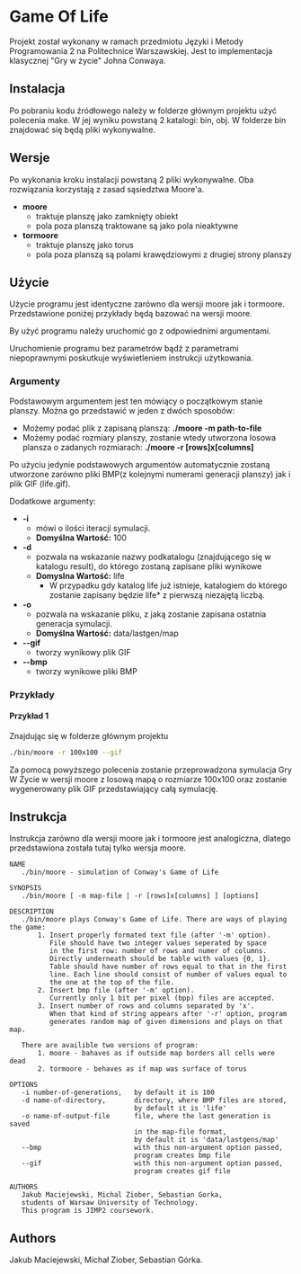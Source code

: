 # Game Of Life 

Projekt został wykonany w ramach przedmiotu Języki i Metody Programowania 2 na Politechnice Warszawskiej. Jest to implementacja klasycznej "Gry w życie" Johna Conwaya.

## Instalacja

Po pobraniu kodu źródłowego należy w folderze głównym projektu użyć polecenia make. W jej wyniku powstaną 2 katalogi: bin, obj. W folderze bin znajdować się będą pliki wykonywalne.

## Wersje

Po wykonania kroku instalacji powstaną 2 pliki wykonywalne. Oba rozwiązania korzystają z zasad sąsiedztwa Moore'a.

- **moore**
  - traktuje planszę jako zamknięty obiekt
  - pola poza planszą traktowane są jako pola nieaktywne
- **tormoore** 
  - traktuje planszę jako torus
  - pola poza planszą są polami krawędziowymi z drugiej strony planszy

## Użycie

Użycie programu jest identyczne zarówno dla wersji moore jak i tormoore. Przedstawione poniżej przykłady będą bazować na wersji moore.

By użyć programu należy uruchomić go z odpowiednimi argumentami.

Uruchomienie programu bez parametrów bądź z parametrami niepoprawnymi poskutkuje wyświetleniem instrukcji użytkowania.

### Argumenty

Podstawowym argumentem jest ten mówiący o początkowym stanie planszy. Można go przedstawić w jeden z dwóch sposobów:

- Możemy podać plik z zapisaną planszą: **./moore -m path-to-file**
- Możemy podać rozmiary planszy, zostanie wtedy utworzona losowa plansza o zadanych rozmiarach: **./moore -r [rows]x[columns]**

Po użyciu jedynie podstawowych argumentów automatycznie zostaną utworzone zarówno pliki BMP(z kolejnymi numerami generacji planszy) jak i plik GIF (life.gif).

Dodatkowe argumenty:

- **-i**
  - mówi o ilości iteracji symulacji.
  - **Domyślna Wartość:** 100
- **-d**
  - pozwala na wskazanie nazwy podkatalogu (znajdującego się w katalogu result), do którego zostaną zapisane pliki wynikowe
  - **Domyslna Wartość:** life
    - W przypadku gdy katalog life już istnieje, katalogiem do którego zostanie zapisany będzie life* z pierwszą niezajętą liczbą.
- **-o**
  - pozwala na wskazanie pliku, z jaką zostanie zapisana ostatnia generacja symulacji.
  - **Domyślna Wartość:** data/lastgen/map
- **--gif**
  - tworzy wynikowy plik GIF
- **--bmp**
  - tworzy wynikowe pliki BMP

### Przykłady

#### Przykład 1

Znajdując się w folderze głównym projektu

```bash
./bin/moore -r 100x100 --gif
```

Za pomocą powyższego polecenia zostanie przeprowadzona symulacja Gry W Życie w wersji moore z losową mapą o rozmiarze 100x100 oraz zostanie wygenerowany plik GIF przedstawiający całą symulację.

## Instrukcja

Instrukcja zarówno dla wersji moore jak i tormoore jest analogiczna, dlatego przedstawiona została tutaj tylko wersja moore.

```text
NAME
   ./bin/moore - simulation of Conway's Game of Life

SYNOPSIS
   ./bin/moore [ -m map-file | -r [rows]x[columns] ] [options]

DESCRIPTION
   ./bin/moore plays Conway's Game of Life. There are ways of playing the game:
       1. Insert properly formated text file (after '-m' option).
          File should have two integer values seperated by space
          in the first row: number of rows and numer of columns.
          Directly underneath should be table with values {0, 1}.
          Table should have number of rows equal to that in the first
          line. Each line should consist of number of values equal to
          the one at the top of the file.
       2. Insert bmp file (after '-m' option).
          Currently only 1 bit per pixel (bpp) files are accepted.
       3. Insert number of rows and columns separated by 'x'.
          When that kind of string appears after '-r' option, program
          generates random map of given dimensions and plays on that map.

   There are availible two versions of program:
       1. moore - bahaves as if outside map borders all cells were dead
       2. tormoore - behaves as if map was surface of torus

OPTIONS
   -i number-of-generations,   by default it is 100
   -d name-of-directory,       directory, where BMP files are stored,
                               by default it is 'life'
   -o name-of-output-file      file, where the last generation is saved
                               in the map-file format,
                               by default it is 'data/lastgens/map'
   --bmp                       with this non-argument option passed,
                               program creates bmp file
   --gif                       with this non-argument option passed,
                               program creates gif file

AUTHORS
   Jakub Maciejewski, Michal Ziober, Sebastian Gorka,
   students of Warsaw University of Technology.
   This program is JIMP2 coursework.
```

## Authors

Jakub Maciejewski, Michał Ziober, Sebastian Górka.

